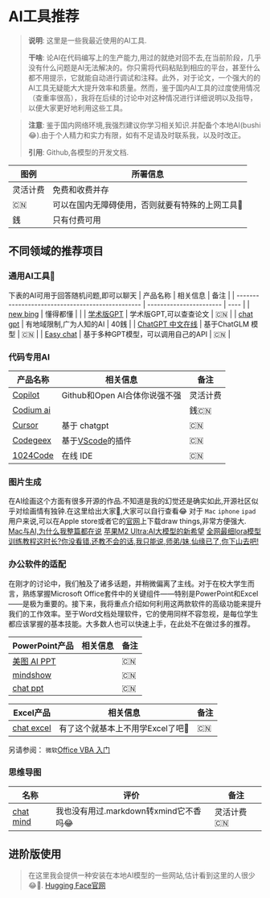 # AI工具推荐
 > **说明**: 这里是一些我最近使用的AI工具.
 >
 > **干啥**: 论AI在代码编写上的生产能力,用过的就绝对回不去,在当前阶段，几乎没有什么问题是AI无法解决的。你只需将代码粘贴到相应的平台，甚至什么都不用提示，它就能自动进行调试和注释。此外，对于论文，一个强大的的AI工具无疑能大大提升效率和质量。然而，鉴于国内AI工具的过度使用情况（查重率很高），我将在后续的讨论中对这种情况进行详细说明以及指导，以便大家更好地利用这些工具。


>
 >**注意**: 鉴于国内网络环境,我强烈建议你学习相关知识.并配备个本地AI(bushi😂).由于个人精力和实力有限，如有不足请及时联系我，以及时改正。
 >
 >**引用**: Github,各模型的开发文档.

| 图例     | 所署信息             |
| -------- | -------------------- |
| 灵活计费 | 免费和收费并存       |
| 🇨🇳        | 可以在国内无障碍使用，否则就要有特殊的上网工具🔧 |
| 銭       | 只有付费可用        |

## 不同领域的推荐项目

### 通用AI工具🔧

下表的AI可用于回答随机问题,即可以聊天
| 产品名称                                         | 相关信息                | 备注 |
| ------------------------------------------------ | ----------------------- | ---- |
| [new bing](https://www.bing.com/)                | 懂得都懂                |      |
| [学术版GPT](https://academic.chatwithpaper.org/) | 学术版GPT,可以查查论文 | 🇨🇳    |
| [chat gpt](https://openai.com/blog/chatgpt)      | 有地域限制,广为人知的AI | 40銭 |
| [ChatGPT 中文在线](https://codenews.cc/chatgpt)  | 基于ChatGLM 模型       | 🇨🇳    |
| [Easy chat](https://vip.easychat.work/#/chat)  | 基于多种GPT模型，可以调用自己的API       | 🇨🇳    |

### 代码专用AI

| 产品名称                                       | 相关信息                      | 备注     |
| ---------------------------------------------- | ----------------------------- | -------- |
| [Copilot](https://github.com/features/copilot) | Github和Open AI合体你说强不强 | 灵活计费 |
| [Codium ai](https://www.codium.ai/)            |                               | 銭🇨🇳      |
| [Cursor](https://www.cursor.so/)               | 基于 chatgpt                  | 🇨🇳        |
| [Codegeex](https://codegeex.cn/zh-CN)          | 基于[VScode](https://code.visualstudio.com)的插件  | 🇨🇳        |
| [1024Code](https://1024code.com/)              | 在线 IDE                      | 🇨🇳        |

### 图片生成

在AI绘画这个方面有很多开源的作品.不知道是我的幻觉还是确实如此,开源社区似乎对绘画情有独钟.在这里给出大家🔗,大家可以自行查看😂
对于 `Mac` `iphone` `ipad`用户来说,可以在Apple store或者它的[官网](https://drawthings.ai/)上下载draw things,非常方便强大.
[ Mac与AI,为什么我整篇都在说](https://www.bilibili.com/video/BV1R64y1j7N2/?share_source=copy_web&vd_source=7dedd568e65793d971e9cad855ffabfb)
[苹果M2 Ultra:AI大模型的新希望](https://www.bilibili.com/video/BV1fh4y1M7DX/?share_source=copy_web&vd_source=7dedd568e65793d971e9cad855ffabfb)
[全网最细lora模型训练教程这时长?你没看错.还教不会的话,我只能说,师弟/妹,仙缘已了,你下山去吧!](https://www.bilibili.com/video/BV1GP411U7fK/?share_source=copy_web&vd_source=7dedd568e65793d971e9cad855ffabfb)


### 办公软件的适配

在刚才的讨论中，我们触及了诸多话题，并稍微偏离了主线。对于在校大学生而言，熟练掌握Microsoft Office套件中的关键组件——特别是PowerPoint和Excel——是极为重要的。接下来，我将重点介绍如何利用这两款软件的高级功能来提升我们的工作效率。至于Word文档处理软件，它的使用同样不容忽视，是每位学生都应该掌握的基本技能。大多数人也可以快速上手，在此处不在做过多的推荐。

| PowerPoint产品                               | 相关信息 | 备注 |
| -------------------------------------------- | -------- | ---- |
| [美图 AI PPT](https://design.meitu.com/ppt/) |          | 🇨🇳    |
| [mindshow](https://mindshow.fun/#/home)      |          | 🇨🇳    |
| [chat ppt](https://chat-ppt.com/)            |          | 🇨🇳    |

| Excel产品                            | 相关信息                         | 备注 |
| ------------------------------------ | -------------------------------- | ---- |
| [chat excel](https://chatexcel.com/) | 有了这个就基本上不用学Excel了吧🎉 | 🇨🇳    |

另请参阅：
`微软`[Office VBA 入门](https://learn.microsoft.com/zh-cn/office/vba/library-reference/concepts/getting-started-with-vba-in-office)


### 思维导图

| 名称                                    | 评价                                  | 备注      |
| --------------------------------------- | ------------------------------------- | --------- |
| [chat mind](https://www.chatmind.tech/) | 我也没有用过.markdown转xmind它不香吗😂 | 灵活计费🇨🇳 |

## 进阶版使用

>在这里我会提供一种安装在本地AI模型的一些网站,估计看到这里的人很少😂👀.
>[Hugging Face官网](https://huggingface.co/)


